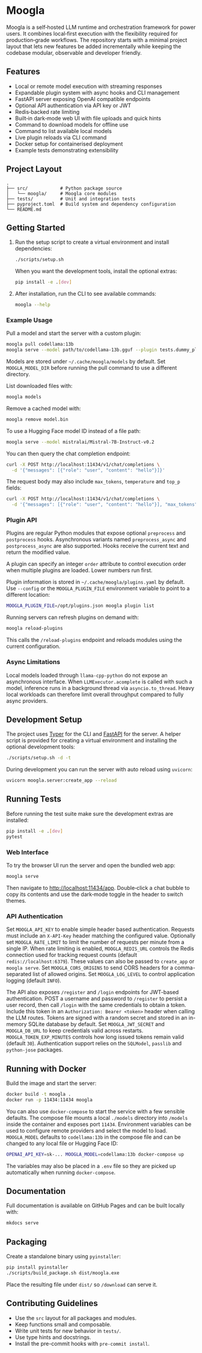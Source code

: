 # Moogla

Moogla is a self‑hosted LLM runtime and orchestration framework for power users.
It combines local‑first execution with the flexibility required for
production‑grade workflows.  The repository starts with a minimal project layout
that lets new features be added incrementally while keeping the codebase
modular, observable and developer friendly.

## Features

- Local or remote model execution with streaming responses
- Expandable plugin system with async hooks and CLI management
- FastAPI server exposing OpenAI compatible endpoints
- Optional API authentication via API key or JWT
- Redis‑backed rate limiting
- Built‑in dark‑mode web UI with file uploads and quick hints
- Command to download models for offline use
- Command to list available local models
- Live plugin reloads via CLI command
- Docker setup for containerised deployment
- Example tests demonstrating extensibility

## Project Layout

```
.
├── src/            # Python package source
│   └── moogla/     # Moogla core modules
├── tests/          # Unit and integration tests
├── pyproject.toml  # Build system and dependency configuration
└── README.md
```

## Getting Started

1. Run the setup script to create a virtual environment and install
   dependencies:

   ```bash
   ./scripts/setup.sh
   ```

   When you want the development tools, install the optional extras:

   ```bash
   pip install -e .[dev]
   ```

2. After installation, run the CLI to see available commands:

   ```bash
   moogla --help
   ```

### Example Usage

Pull a model and start the server with a custom plugin:

```bash
moogla pull codellama:13b
moogla serve --model path/to/codellama-13b.gguf --plugin tests.dummy_plugin
```
Models are stored under `~/.cache/moogla/models` by default. Set `MOOGLA_MODEL_DIR` before running the pull command to use a different directory.

List downloaded files with:

```bash
moogla models
```

Remove a cached model with:

```bash
moogla remove model.bin
```

To use a Hugging Face model ID instead of a file path:

```bash
moogla serve --model mistralai/Mistral-7B-Instruct-v0.2
```

You can then query the chat completion endpoint:

```bash
curl -X POST http://localhost:11434/v1/chat/completions \
  -d '{"messages": [{"role": "user", "content": "hello"}]}'
```

The request body may also include ``max_tokens``, ``temperature`` and ``top_p``
fields:

```bash
curl -X POST http://localhost:11434/v1/chat/completions \
  -d '{"messages": [{"role": "user", "content": "hello"}], "max_tokens": 32, "temperature": 0.7}'
```

### Plugin API

Plugins are regular Python modules that expose optional `preprocess` and
`postprocess` hooks. Asynchronous variants named `preprocess_async` and
`postprocess_async` are also supported. Hooks receive the current text and
return the modified value.

A plugin can specify an integer `order` attribute to control execution order
when multiple plugins are loaded. Lower numbers run first.

Plugin information is stored in `~/.cache/moogla/plugins.yaml` by default.
Use `--config` or the `MOOGLA_PLUGIN_FILE` environment variable to point
to a different location:

```bash
MOOGLA_PLUGIN_FILE=/opt/plugins.json moogla plugin list
```

Running servers can refresh plugins on demand with:

```bash
moogla reload-plugins
```

This calls the `/reload-plugins` endpoint and reloads modules using the
current configuration.

### Async Limitations

Local models loaded through `llama-cpp-python` do not expose an asynchronous
interface. When `LLMExecutor.acomplete` is called with such a model, inference
runs in a background thread via `asyncio.to_thread`. Heavy local workloads can
therefore limit overall throughput compared to fully async providers.

## Development Setup

The project uses [Typer](https://typer.tiangolo.com/) for the CLI and
[FastAPI](https://fastapi.tiangolo.com/) for the server. A helper script is
provided for creating a virtual environment and installing the optional
development tools:

```bash
./scripts/setup.sh -d -t
```

During development you can run the server with auto reload using `uvicorn`:

```bash
uvicorn moogla.server:create_app --reload
```

## Running Tests

Before running the test suite make sure the development extras are installed:

```bash
pip install -e .[dev]
pytest
```

### Web Interface

To try the browser UI run the server and open the bundled web app:

```bash
moogla serve
```

Then navigate to [http://localhost:11434/app](http://localhost:11434/app).
Double‑click a chat bubble to copy its contents and use the dark‑mode toggle in
the header to switch themes.

### API Authentication

Set `MOOGLA_API_KEY` to enable simple header based authentication. Requests must
include an `X-API-Key` header matching the configured value. Optionally set
`MOOGLA_RATE_LIMIT` to limit the number of requests per minute from a single IP.
When rate limiting is enabled, `MOOGLA_REDIS_URL` controls the Redis connection
used for tracking request counts (default `redis://localhost:6379`). These values
can also be passed to `create_app` or `moogla serve`.
Set `MOOGLA_CORS_ORIGINS` to send CORS headers for a comma-separated list of
allowed origins.
Set `MOOGLA_LOG_LEVEL` to control application logging (default `INFO`).

The API also exposes `/register` and `/login` endpoints for JWT-based
authentication. POST a username and password to `/register` to persist a user
record, then call `/login` with the same credentials to obtain a token.
Include this token in an `Authorization: Bearer <token>` header when calling the
LLM routes. Tokens are signed with a random secret and stored in an in-memory
SQLite database by default. Set `MOOGLA_JWT_SECRET` and `MOOGLA_DB_URL` to keep
credentials valid across restarts. `MOOGLA_TOKEN_EXP_MINUTES` controls how long
issued tokens remain valid (default `30`). Authentication support relies on the
`SQLModel`, `passlib` and `python-jose` packages.

## Running with Docker

Build the image and start the server:

```bash
docker build -t moogla .
docker run -p 11434:11434 moogla
```

You can also use `docker-compose` to start the service with a few sensible
defaults. The compose file mounts a local `./models` directory into `/models`
inside the container and exposes port `11434`. Environment variables can be
used to configure remote providers and select the model to load. `MOOGLA_MODEL`
defaults to `codellama:13b` in the compose file and can be changed to any
local file or Hugging Face ID:

```bash
OPENAI_API_KEY=sk-... MOOGLA_MODEL=codellama:13b docker-compose up
```

The variables may also be placed in a `.env` file so they are picked up
automatically when running `docker-compose`.

## Documentation

Full documentation is available on GitHub Pages and can be built locally with:

```bash
mkdocs serve
```

## Packaging

Create a standalone binary using `pyinstaller`:

```bash
pip install pyinstaller
./scripts/build_package.sh dist/moogla.exe
```

Place the resulting file under `dist/` so `/download` can serve it.




## Contributing Guidelines

- Use the `src` layout for all packages and modules.
- Keep functions small and composable.
- Write unit tests for new behavior in `tests/`.
- Use type hints and docstrings.
- Install the pre-commit hooks with `pre-commit install`.

